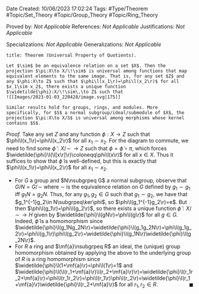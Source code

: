 <div class="topSpace"></div>

Date Created: 10/06/2023 17:02:24
Tags: #Type/Theorem #Topic/Set_Theory #Topic/Group_Theory #Topic/Ring_Theory

Proved by: <i>Not Applicable</i>
References: <i>Not Applicable</i>
Justifications: <i>Not Applicable</i>

Specializations: <i>Not Applicable</i>
Generalizations: <i>Not Applicable</i>

``` ad-Theorem
title: Theorem (Universal Property of Quotients).

Let $\sim$ be an equivalence relation on a set $X$. Then the projection $\pi:X\to X/\!\sim$ is universal among functions that map equivalent elements to the same image. That is, for any set $Z$ and any $\phi:X\to Z$ such that $\phi\l(x_1\r)=\phi\l(x_2\r)$ for all $x_1\sim x_2$, there exists a unique function $\widetilde{\phi}:X/\!\sim\,\to Z$ such that
![[Images/2023-01-03_220428/image.svg|175]]

Similar results hold for groups, rings, and modules. More specifically, for $S$ a normal subgroup/ideal/submodule of $X$, the projection $\pi:X\to X/S$ is universal among morphisms whose kernel contains $S$.

```

<i>Proof.</i> Take any set $Z$ and any function $\phi:X\to Z$ such that $\phi\l(x_1\r)=\phi\l(x_2\r)$ for all $x_1\sim x_2$. For the diagram to commute, we need to find some $\widetilde{\phi}:X/\!\sim\,\to Z$ such that $\phi=\widetilde{\phi}\circ\pi$, which forces $\widetilde{\phi}\l(\l[x\r]\r)\coloneqq\phi\l(x\r)$ for all $x\in X$. Thus it suffices to show that $\widetilde{\phi}$ is well-defined, but this is exactly that $\phi\l(x_1\r)=\phi\l(x_2\r)$ for all $x_1\sim x_2$.
* For $G$ a group and $N\nsubgrpeq G$ a normal subgroup, observe that $G/N=G/\!\sim$ where $\sim$ is the equivalence relation on $G$ defined by $g_1\sim g_1$ iff $g_1N=g_2N$. Thus, for any $g_1,g_2\in G$ such that $g_1\sim g_2$, we have that $g_1^{-1}g_2\in N\subgrpeq\ker\phi$, so $\phi\l(g_1^{-1}g_2\r)=e$. But then $\phi\l(g_1\r)=\phi\l(g_2\r)$, so there exists a unique function $\widetilde{\phi}:X/\!\sim\,\to H$ given by $\widetilde{\phi}\l(gN\r)=\phi\l(g\r)$ for all $g\in G$. Indeed, $\widetilde{\phi}$ is a homomorphism since $\widetilde{\phi}\l(g_1Ng_2N\r)=\widetilde{\phi}\l(g_1g_2N\r)=\phi\l(g_1g_2\r)=\phi\l(g_1\r)\phi\l(g_2\r)=\widetilde{\phi}\l(g_1N\r)\widetilde{\phi}\l(g_2N\r)$.
* For $R$ a ring and $\mf{a}\nsubgrpeq R$ an ideal, the (unique) group homomorphism obtained by applying the above to the underlying group of $R$ is a ring homomorphism since $\widetilde{\phi}\l(1+\mf{a}\r)=\phi\l(1\r)=1$ and $\widetilde{\phi}\l(\l(r_1+\mf{a}\r)\l(r_2+\mf{a}\r)\r)=\widetilde{\phi}\l(r_1r_2+\mf{a}\r)=\phi\l(r_1r_2\r)=\phi\l(r_1\r)\phi\l(r_2\r)=\widetilde{\phi}\l(r_1+\mf{a}\r)\widetilde{\phi}\l(r_2+\mf{a}\r)$ for all $r_1,r_2\in R$.<span style="float:right;">$\blacksquare$</span>
